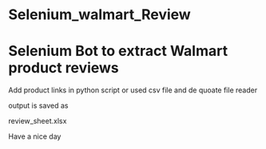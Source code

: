 # Selenium_walmart_Review

<h1> Selenium Bot to extract Walmart product reviews </h1>

Add product links in python script or used csv file and de quoate file reader 

output is saved as 

review_sheet.xlsx

Have a nice day
